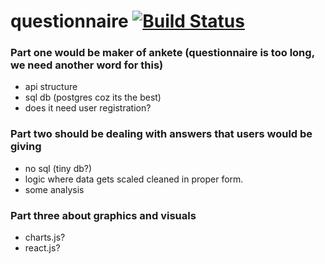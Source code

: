 # questionnaire [![Build Status](https://travis-ci.org/GrailFinder/questionnaire.svg?branch=dev)](https://travis-ci.org/GrailFinder/questionnaire)

### Part one would be maker of ankete (questionnaire is too long, we need another word for this)
- api structure
- sql db (postgres coz its the best)
- does it need user registration?

### Part two should be dealing with answers that users would be giving
- no sql (tiny db?)
- logic where data gets scaled cleaned in proper form.
- some analysis

### Part three about graphics and visuals
- charts.js?
- react.js?
